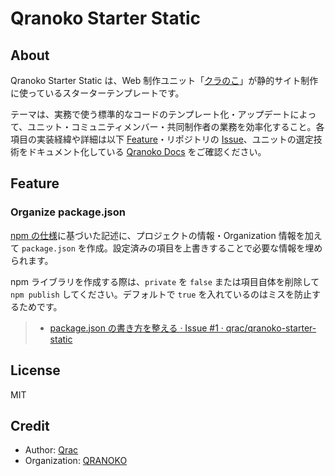 # Qranoko Starter Static

## About

Qranoko Starter Static は、Web 制作ユニット「[クラのこ](https://qranoko.jp/)」が静的サイト制作に使っているスターターテンプレートです。

テーマは、実務で使う標準的なコードのテンプレート化・アップデートによって、ユニット・コミュニティメンバー・共同制作者の業務を効率化すること。各項目の実装経緯や詳細は以下 [Feature](#Feature)・リポジトリの [Issue](https://github.com/qrac/qranoko-starter-static/issues)、ユニットの選定技術をドキュメント化している [Qranoko Docs](https://docs.qranoko.jp/) をご確認ください。

## Feature

### Organize package.json

[npm の仕様](https://docs.npmjs.com/files/package.json)に基づいた記述に、プロジェクトの情報・Organization 情報を加えて `package.json` を作成。設定済みの項目を上書きすることで必要な情報を埋められます。

npm ライブラリを作成する際は、`private` を `false` または項目自体を削除して `npm publish` してください。デフォルトで `true` を入れているのはミスを防止するためです。

> - [package.json の書き方を整える · Issue #1 · qrac/qranoko-starter-static](https://github.com/qrac/qranoko-starter-static/issues/1)

## License

MIT

## Credit

- Author: [Qrac](https://qrac.jp)
- Organization: [QRANOKO](https://qranoko.jp)
